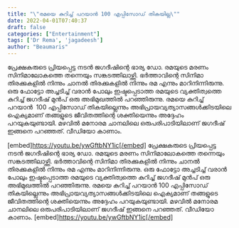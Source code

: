 ```yaml
---
title: "\"രമയെ കുറിച്ച് പറയാൻ 100 എപ്പിസോഡ് തികയില്ല\""
date: 2022-04-01T07:40:37
draft: false
categories: ["Entertainment"]
tags: ['Dr Rema', 'jagadeesh']
author: "Beaumaris"
---
```


പ്രേക്ഷകരുടെ പ്രിയപ്പെട്ട നടൻ ജഗദീഷിന്റെ ഭാര്യ ഡോ. രമയുടെ മരണം സിനിമാലോകത്തെ തന്നെയും സങ്കടത്തിലാഴ്ത്തി. ഭർത്താവിന്റെ സിനിമാ തിരക്കുകളിൽ നിന്നും ചാനൽ തിരക്കുകളിൽ നിന്നും രമ എന്നും മാറിനിന്നിരുന്നു. ഒരു ഫോട്ടോ അച്ചടിച്ച് വരാൻ പോലും ഇഷ്ടപ്പെടാത്ത രമയുടെ വ്യക്തിത്വത്തെ കുറിച്ച് ജഗദീഷ് മുൻപ് ഒരു അഭിമുഖത്തിൽ പറഞ്ഞിരുന്നു. രമയെ കുറിച്ച് പറയാൻ  100 എപ്പിസോഡ് തികയില്ലെന്നും അഭിപ്രായവ്യത്യാസങ്ങൾക്കിടയിലെ ഐക്യമാണ് തങ്ങളുടെ ജീവിതത്തിന്റെ ശക്തിയെന്നും അദ്ദേഹം പറയുകയുണ്ടായി. മഴവിൽ മനോരമ ചാനലിലെ ഒരുപരിപാടിയിലാണ് ജഗദീഷ് ഇങ്ങനെ പറഞ്ഞത്. വീഡിയോ കാണാം.

[embed]https://youtu.be/ywGftbNY1ic[/embed]
പ്രേക്ഷകരുടെ പ്രിയപ്പെട്ട നടൻ ജഗദീഷിന്റെ ഭാര്യ ഡോ. രമയുടെ മരണം സിനിമാലോകത്തെ തന്നെയും സങ്കടത്തിലാഴ്ത്തി. ഭർത്താവിന്റെ സിനിമാ തിരക്കുകളിൽ നിന്നും ചാനൽ തിരക്കുകളിൽ നിന്നും രമ എന്നും മാറിനിന്നിരുന്നു. ഒരു ഫോട്ടോ അച്ചടിച്ച് വരാൻ പോലും ഇഷ്ടപ്പെടാത്ത രമയുടെ വ്യക്തിത്വത്തെ കുറിച്ച് ജഗദീഷ് മുൻപ് ഒരു അഭിമുഖത്തിൽ പറഞ്ഞിരുന്നു. രമയെ കുറിച്ച് പറയാൻ 100 എപ്പിസോഡ് തികയില്ലെന്നും അഭിപ്രായവ്യത്യാസങ്ങൾക്കിടയിലെ ഐക്യമാണ് തങ്ങളുടെ ജീവിതത്തിന്റെ ശക്തിയെന്നും അദ്ദേഹം പറയുകയുണ്ടായി. മഴവിൽ മനോരമ ചാനലിലെ ഒരുപരിപാടിയിലാണ് ജഗദീഷ് ഇങ്ങനെ പറഞ്ഞത്. വീഡിയോ കാണാം. [embed]https://youtu.be/ywGftbNY1ic[/embed]
